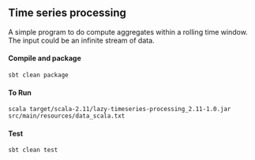 ## Time series processing

A simple program to do compute aggregates within a rolling time window. The input could be an infinite stream of data.

#### Compile and package 
```
sbt clean package
```

#### To Run
```
scala target/scala-2.11/lazy-timeseries-processing_2.11-1.0.jar src/main/resources/data_scala.txt
```

#### Test
```
sbt clean test
```


